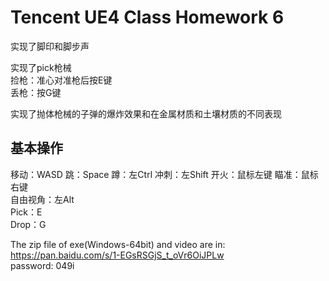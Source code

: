 # Tencent UE4 Class Homework 6  

实现了脚印和脚步声  

实现了pick枪械  
捡枪：准心对准枪后按E键  
丢枪：按G键  

实现了抛体枪械的子弹的爆炸效果和在金属材质和土壤材质的不同表现  

  
## 基本操作  
移动：WASD  跳：Space  蹲：左Ctrl  冲刺：左Shift  开火：鼠标左键  瞄准：鼠标右键  
自由视角：左Alt  
Pick：E  
Drop：G  
  
The zip file of exe(Windows-64bit) and video are in:   
https://pan.baidu.com/s/1-EGsRSGjS_t_oVr6OiJPLw  
password: 049i  






